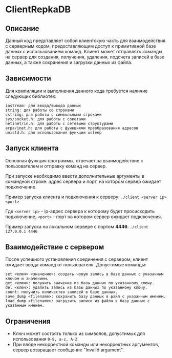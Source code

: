 # ClientRepkaDB

## Описание

Данный код представляет собой клиентскую часть для взаимодействия с серверным кодом, предоставляющим доступ к примитивной базе данных с использованием команд. Клиент может отправлять команды на сервер для создания, получения, удаления, подсчета записей в базе данных, а также сохранения и загрузки данных из файла.

## Зависимости

Для компиляции и выполнения данного кода требуется наличие следующих библиотек:

    iostream: для ввода/вывода данных
    string: для работы со строками
    cstring: для работы с символьными строками
    sys/socket.h: для работы с сокетами
    netinet/in.h: для работы с сетевыми структурами
    arpa/inet.h: для работы с функциями преобразования адресов
    unistd.h: для использования функции usleep

## Запуск клиента
Основная функция программы, отвечает за взаимодействие с пользователем и отправку команд на сервер.

При запуске необходимо ввести дополнительные аргументы в командной строке: адрес сервера и порт, на котором сервер ожидает подключение.

Пример запуска клиента и подключения к серверу: `./client <server ip> <port>`

Где `<server ip>` - ip-адрес сервера к которому будет просисходить подключение, 
`<port>` - порт на котором сервер ожидает подключения.

Пример запуска на локальном сервере с портом **4446**: `./client 127.0.0.1 4446`

## Взаимодействие с сервером

После успешного установления соединения с сервером, клиент ожидает ввода команд от пользователя. Допустимые команды:

    set <ключ> <значение>: создать новую запись в базе данных с указанным ключом и значением.
    get <ключ>: получить значение из базы данных по указанному ключу.
    del <ключ>: удалить запись из базы данных по указанному ключу.
    count: получить количество записей в базе данных.
    save_dump <filename>: сохранить базу данных в файл с указанным именем.
    load_dump <filename>: загрузить записи из файла в базу данных с указанным именем.
    

## Ограничения

* Ключ может состоять только из символов, допустимых для использования `0-9, a-z, A-Z`
* При вводе некорректной команды или некорректных аргументов, сервер возвращает сообщение "Invalid argument".

